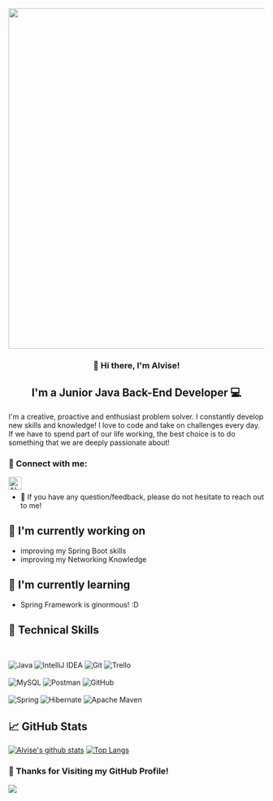 <p align="center">
  <img src="https://user-images.githubusercontent.com/116837478/232205896-3e32502c-3653-4436-8af6-5b47dcf27bbc.png" width="670"/>
</p>
<h3 align="center">
👋 Hi there, I'm Alvise!</a>
</h3>

<h2 align="center">
 I'm a Junior Java Back-End Developer 💻
</h2> 

I'm a creative, proactive and enthusiast problem solver. I constantly develop new skills and knowledge! I love to code and take on challenges every day. If we have to spend part of our life working, the best choice is to do something that we are deeply passionate about!

### 🤝 Connect with me:

<a href="https://www.linkedin.com/in/alvisezingales/"><img align="left" src="https://raw.githubusercontent.com/yushi1007/yushi1007/main/images/linkedin.svg" alt="Alvise Zingales | LinkedIn" width="26px"/></a>
</br>
- 💬 If you have any question/feedback, please do not hesitate to reach out to me!

## 🔭 I'm currently working on

- improving my Spring Boot skills
- improving my Networking Knowledge

## 🌱 I'm currently learning

- Spring Framework is ginormous! :D

## 💼 Technical Skills

</br>

![Java](https://img.shields.io/badge/java-%23ED8B00.svg?style=for-the-badge&logo=java&logoColor=white)
![IntelliJ IDEA](https://img.shields.io/badge/IntelliJIDEA-000000.svg?style=for-the-badge&logo=intellij-idea&logoColor=white)
![Git](https://img.shields.io/badge/git-%23F05033.svg?style=for-the-badge&logo=git&logoColor=white)
![Trello](https://img.shields.io/badge/Trello-%23026AA7.svg?style=for-the-badge&logo=Trello&logoColor=white)
</br>
</br>
![MySQL](https://img.shields.io/badge/mysql-%2300f.svg?style=for-the-badge&logo=mysql&logoColor=white)
![Postman](https://img.shields.io/badge/Postman-FF6C37?style=for-the-badge&logo=postman&logoColor=white)
![GitHub](https://img.shields.io/badge/github-%23121011.svg?style=for-the-badge&logo=github&logoColor=white)
</br>
</br>
![Spring](https://img.shields.io/badge/spring-%236DB33F.svg?style=for-the-badge&logo=spring&logoColor=white)
![Hibernate](https://img.shields.io/badge/Hibernate-59666C?style=for-the-badge&logo=Hibernate&logoColor=white)
![Apache Maven](https://img.shields.io/badge/Apache%20Maven-C71A36?style=for-the-badge&logo=Apache%20Maven&logoColor=white)

## 📈 GitHub Stats 

[![Alvise's github stats](https://github-readme-stats.vercel.app/api?username=alvisezingales)](https://github.com/alvisezingales)
[![Top Langs](https://github-readme-stats.vercel.app/api/top-langs/?username=alvisezingales&layout=compact)](https://github.com/alvisezingales)

### 📎 Thanks for Visiting my GitHub Profile!

<a href="https://visitcount.itsvg.in">
  <img src="https://visitcount.itsvg.in/api?id=alvisezingales&label=Profile%20Views&color=3&icon=5&pretty=true" />
</a>

<!--
### Hi there, I'm Alvise👋
- ![bannerProfiloChiSono2](https://user-images.githubusercontent.com/116837478/232142011-a79e6b47-5c24-4f55-a29b-c314751dd646.png)
- ![bannerProfileChiSono](https://user-images.githubusercontent.com/116837478/232140437-681403d9-deb7-4e6c-8b39-12fcf282bed7.png)
- good example of readme https://github.com/AlbertoFerrara/pcd-actors/blob/master/README.md
**alvisezingales/alvisezingales** is a ✨ _special_ ✨ repository because its `README.md` (this file) appears on your GitHub profile.

Here are some ideas to get you started:

- 🔭 I’m currently working on ...
- 🌱 I’m currently learning ...
- 👯 I’m looking to collaborate on ...
- 🤔 I’m looking for help with ...
- 💬 Ask me about ...
- 📫 How to reach me: ...
- 😄 Pronouns: ...
- ⚡ Fun fact: ...
-->
